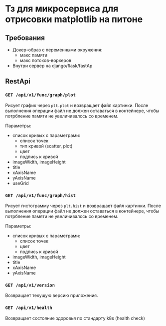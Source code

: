 # Тз для микросервиса для отрисовки matplotlib на питоне

## Требования

* Докер-образ с переменными окружения:
    * макс памяти
    * макс потоков-воркеров
* Внутри сервер на django/flask/fastAp

## RestApi

### ```GET /api/v1/func/graph/plot```

Рисует график через ```plt.plot``` и возвращает файл картинки.
После выполнения операции файл не должен оставаться в контейнере, чтобы потрбление памяти не увеличивалось со временем.

Параметры:

* список кривых с параметрами:
    * список точек
    * тип кривой (scatter, plot)
    * цвет
    * подпись к кривой
* imageWidth, imageHeight
* title
* xAxisName
* yAxisName
* useGrid

### ```GET /api/v1/func/graph/hist```

Рисует гистограмму через ```plt.hist``` и возвращает файл картинки.
После выполнения операции файл не должен оставаться в контейнере, чтобы потрбление памяти не увеличивалось со временем.

Параметры:

* список кривых с параметрами:
    * список точек
    * цвет
    * подпись к кривой
* imageWidth, imageHeight
* title
* xAxisName
* yAxisName

### ```GET /api/v1/version```

Возвращает текущую версию приложения.

### ```GET /api/v1/health```

Возвращает состояние здоровья по стандарту k8s (health check)
